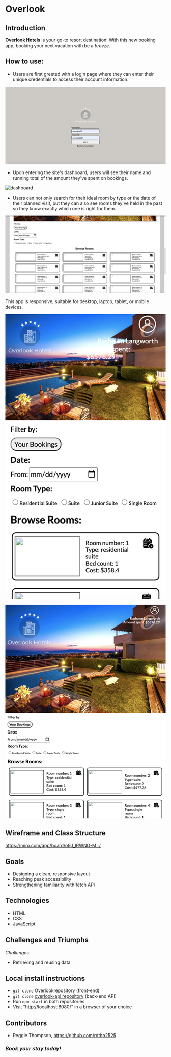 # Overlook

## Introduction
__Overlook Hotels__ is your go-to resort destination! With this new booking app, booking your next vacation with be a _breeze_.

## How to use:
+ Users are first greeted with a login page where they can enter their unique credentials to access their account information.

![login page](src/images/login.png)

+ Upon entering the site's dashboard, users will see their name and running total of the amount they've spent on bookings.

![dashboard](src/images/dashboard-banner.png)

+ Users can not only search for their ideal room by type or the date of their planned visit, but they can also see rooms they've held in the past so
they know exactly which one is right for them.

![browse rooms](src/images/card-section.png)

This app is responsive, suitable for desktop, laptop, tablet, or mobile devices.

![mobile](src/images/mobile-view.png)

![tablet](src/images/tablet-view.png)

## Wireframe and Class Structure
https://miro.com/app/board/o9J_lRWNG-M=/

## Goals
+ Designing a clean, responsive layout
+ Reaching peak accessibility
+ Strengthening familiarity with fetch API

## Technologies
+ HTML
+ CSS
+ JavaScript

## Challenges and Triumphs
*Challenges:*
+ Retrieving and reusing data

## Local install instructions
+ `git clone` Overlookrepository (front-end)
+ `git clone` [overlook-api repository](https://github.com/turingschool-examples/overlook-api) (back-end API)
+ Run `npm start` in both repositories
+ Visit "http://localhost:8080/" in a browser of your choice

## Contributors
+ Reggie Thompson, https://github.com/rdtho2525

### _Book your stay today!_
